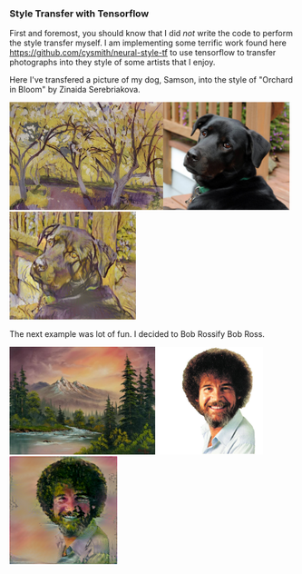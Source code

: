 ### Style Transfer with Tensorflow

First and foremost, you should know that I did *not* write the code to perform the style transfer myself. I am implementing some terrific work found here https://github.com/cysmith/neural-style-tf to use tensorflow to transfer photographs into they style of some artists that I enjoy.


Here I've transfered a picture of my dog, Samson, into the style of "Orchard in Bloom" by Zinaida Serebriakova.

<img src="styles/orchard-in-bloom-zinaida_serebriakova.jpg" height="190"/><img src="image_input/Samson2.jpg" height="190"/><img src="image_output/result_samson_orchard/result.png" height="190">

The next example was lot of fun. I decided to Bob Rossify Bob Ross.

<img src="styles/bob_ross4.jpg" height="190"/><img src="image_input/bobross_face.jpg" height="190"/><img src="image_output/result_bobross4/result.png" height="190">
